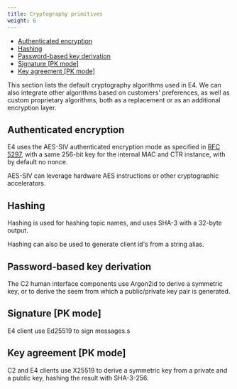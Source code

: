 ```yaml
---
title: Cryptography primitives
weight: 6
---
```


* [Authenticated encryption](#authenticated-encryption)
* [Hashing](#hashing)
* [Password-based key derivation](#password-based-key-derivation)
* [Signature [PK mode]](#signature-pk-mode)
* [Key agreement [PK mode]](#key-agreement-pk-mode)

This section lists the default cryptography algorithms used in E4.
We can also integrate other algorithms based on customers' preferences, as well as custom proprietary algorithms, both as a replacement or as an additional encryption layer.

## Authenticated encryption

E4 uses the AES-SIV authenticated encryption mode as specified in [RFC 5297](https://tools.ietf.org/html/rfc5297), with a same 256-bit key for the internal MAC and CTR instance, with by default no nonce.

AES-SIV can leverage hardware AES instructions or other cryptographic accelerators.


## Hashing

Hashing is used for hashing topic names, and uses SHA-3 with a 32-byte output.

Hashing can also be used to generate client id's from a string alias.

## Password-based key derivation

The C2 human interface components use Argon2id to derive a symmetric key, or to derive the seem from which a public/private key pair is generated.

## Signature [PK mode]

E4 client use Ed25519 to sign messages.s


## Key agreement [PK mode]

C2 and E4 clients use X25519 to derive a symmetric key from a private and a public key, hashing the result with SHA-3-256.
